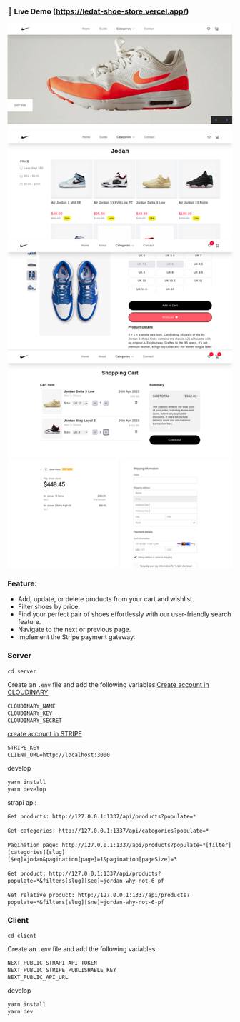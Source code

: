 ### 🚀 Live Demo (https://ledat-shoe-store.vercel.app/)

![shoe-store screenshot](https://raw.githubusercontent.com/le-dat/shoe-store/master/static/screenshot1.png)
![shoe-store screenshot](https://raw.githubusercontent.com/le-dat/shoe-store/master/static/screenshot2.png)
![shoe-store screenshot](https://raw.githubusercontent.com/le-dat/shoe-store/master/static/screenshot3.png)
![shoe-store screenshot](https://raw.githubusercontent.com/le-dat/shoe-store/master/static/screenshot4.png)
![shoe-store screenshot](https://raw.githubusercontent.com/le-dat/shoe-store/master/static/screenshot5.png)

### Feature:

- Add, update, or delete products from your cart and wishlist.
- Filter shoes by price.
- Find your perfect pair of shoes effortlessly with our user-friendly search feature.
- Navigate to the next or previous page.
- Implement the Stripe payment gateway.

### Server

```
cd server
```

Create an `.env` file and add the following variables.[Create account in CLOUDINARY](https://cloudinary.com/)

```
CLOUDINARY_NAME
CLOUDINARY_KEY
CLOUDINARY_SECRET
```

[create account in STRIPE](https://dashboard.stripe.com/test/developers)

```
STRIPE_KEY
CLIENT_URL=http://localhost:3000
```

develop

```
yarn install
yarn develop
```

strapi api:

```
Get products: http://127.0.0.1:1337/api/products?populate=*

Get categories: http://127.0.0.1:1337/api/categories?populate=*

Pagination page: http://127.0.0.1:1337/api/products?populate=*[filter][categories][slug][$eq]=jodan&pagination[page]=1&pagination[pageSize]=3

Get product: http://127.0.0.1:1337/api/products?populate=*&filters[slug][$eq]=jordan-why-not-6-pf

Get relative product: http://127.0.0.1:1337/api/products?populate=*&filters[slug][$ne]=jordan-why-not-6-pf
```

### Client

```
cd client
```

Create an `.env` file and add the following variables.

```
NEXT_PUBLIC_STRAPI_API_TOKEN
NEXT_PUBLIC_STRIPE_PUBLISHABLE_KEY
NEXT_PUBLIC_API_URL
```

develop

```
yarn install
yarn dev
```
